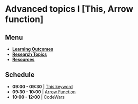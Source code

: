 # Advanced topics I [This, Arrow function]

## Menu

- **[Learning Outcomes](./learning-outcomes.md)**
- **[Research Topics](./research-topics.md)**
- **[Resources](./resources.md)**

## Schedule

- **09:00 - 09:30** | [This keyword](./this.md)
- **09:30 - 10:00** | [Arrow Function](./arrow-function.md)
- **10:00 - 12:00** | CodeWars
